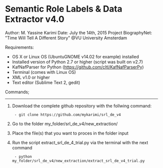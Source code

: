 # Semantic Role Labels & Data Extractor v4.0

Author: M. Yassine Karimi
Date: July the 14th, 2015
Project BiographyNet: "Time Will Tell A Different Story" 
@VU University Amsterdam


Requirements:
- OS X or Linux OS (UbuntuGNOME v14.02 for example) installed
- Installed version of Python 2.7 or higher (script was built on v2.7) 
- KafNafParser for Python (https://github.com/cltl/KafNafParserPy)
- Terminal (comes with Linux OS) 
- XML v1.0 or higher
- Text editor (Sublime Text 2, gedit)



Commands;

--------------------------------------------------------------------------------------------------------------------------------------------------------


1. Download the complete github repository with the follwing command:
		
		- git clone https://github.com/mykarimi/srl_de_v4

2. Go to the folder my_folder/srl_de_v4/new_extraction/

3. Place the file(s) that you want to proces in the folder input

4. Run the script extract_srl_de_4_trial.py via the terminal with the next command

		- python my_folder/srl_de_v4/new_extraction/extract_srl_de_v4_trial.py

